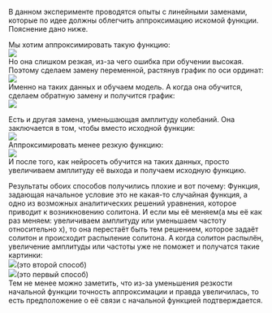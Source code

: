 В данном эксперименте проводятся опыты с линейными заменами, которые по идее должны облегчить аппроксимацию искомой функции. Пояснение дано ниже.  

Мы хотим аппроксимировать такую функцию:  
<img src="https://github.com/mikhakuv/PINNs/blob/main/pictures/exp36_capture_1.png">  
Но она слишком резкая, из-за чего ошибка при обучении высокая. Поэтому сделаем замену переменной, растянув график по оси ординат:  
<img src="https://github.com/mikhakuv/PINNs/blob/main/pictures/exp36_capture_2.png">  
Именно на таких данных и обучаем модель. А когда она обучится, сделаем обратную замену и получится график:  
<img src="https://github.com/mikhakuv/PINNs/blob/main/pictures/exp36_capture_3.png">  

Есть и другая замена, уменьшающая амплитуду колебаний. Она заключается в том, чтобы вместо исходной функции:  
<img src="https://github.com/mikhakuv/PINNs/blob/main/pictures/exp36_capture_4.png">  
Аппроксимировать менее резкую функцию:  
<img src="https://github.com/mikhakuv/PINNs/blob/main/pictures/exp36_capture_5.png">  
И после того, как нейросеть обучится на таких данных, просто увеличиваем амплитуду её выхода и получаем исходную функцию.  

Результаты обоих способов получились плохие и вот почему: Функция, задающая начальное условие это не какая-то случайная функция, а одно из возможных аналитических решений уравнения, которое приводит к возникновению солитона.
И если мы её меняем(а мы её как раз меняем: увеличиваем амплитуду или уменьшаем частоту относительно x), то она перестаёт быть тем решением, которое задаёт солитон и происходит распыление солитона. А когда солитон распылён,
увеличение амплитуды или частоты уже не поможет и получатся такие картинки:  
<img src="https://github.com/mikhakuv/PINNs/blob/main/pictures/exp36_capture_6.png">(это второй способ)   
<img src="https://github.com/mikhakuv/PINNs/blob/main/pictures/exp36_capture_7.png">(это первый способ)   
Тем не менее можно заметить, что из-за уменьшения резкости начальной функции точность аппроксимации и правда увеличилась, то есть предположение о её связи с начальной функцией подтверждается.  
